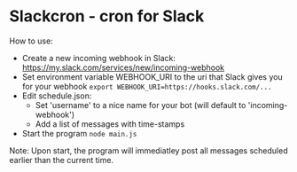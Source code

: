 # Slackcron - cron for Slack

How to use:

- Create a new incoming webhook in Slack: https://my.slack.com/services/new/incoming-webhook
- Set environment variable WEBHOOK_URI to the uri that Slack gives you for your webhook
  ```export WEBHOOK_URI=https://hooks.slack.com/...```
- Edit schedule.json:
  - Set 'username' to a nice name for your bot (will default to 'incoming-webhook')
  - Add a list of messages with time-stamps
- Start the program
  ```node main.js```
  
Note: Upon start, the program will immediatley post all messages scheduled earlier than the current time.

  
